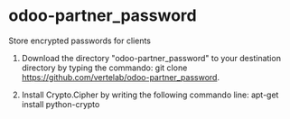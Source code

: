 # odoo-partner_password
Store encrypted passwords for clients

1. Download the directory "odoo-partner_password" to your destination directory by typing the commando: git clone https://github.com/vertelab/odoo-partner_password.

2. Install Crypto.Cipher by writing the following commando line: apt-get install python-crypto
